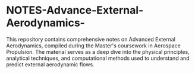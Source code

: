 # NOTES-Advance-External-Aerodynamics-
This repository contains comprehensive notes on Advanced External Aerodynamics, compiled during the Master's coursework in Aerospace Propulsion. The material serves as a deep dive into the physical principles, analytical techniques, and computational methods used to understand and predict external aerodynamic flows.
